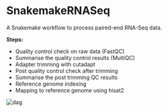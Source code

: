 # SnakemakeRNASeq
A Snakemake workflow to process paired-end RNA-Seq data.

**Steps:**

- Quality control check on raw data (FastQC)
- Summarise the quality control results (MultiQC)
- Adapter trimming with cutadapt
- Post quality control check after trimming
- Summarise the post trimming QC results 
- Reference genome indexing
- Mapping to reference genome using hisat2

![dag](https://user-images.githubusercontent.com/42179487/60461360-53293800-9c14-11e9-8161-ff5a0973b786.png)



